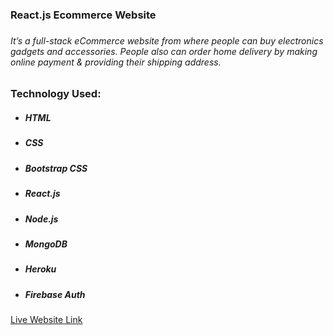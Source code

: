 <h3>React.js Ecommerce Website<h3>
<h6>It’s a full-stack eCommerce website from where people can buy electronics gadgets and accessories. People also can order  home delivery by making online payment & providing their shipping address.</h6>
<h3>Technology Used:</h3>
<ul>
    <li>
        <h5>HTML</h5>
    </li>
    <li>
        <h5>CSS</h5>
    </li>
    <li>
        <h5>Bootstrap CSS</h5>
    </li>
    <li>
        <h5>React.js</h5>
    </li>
    <li>
        <h5>Node.js</h5>
    </li>
    <li>
        <h5>MongoDB</h5>
    </li>
    <li>
        <h5>Heroku</h5>
    </li>
    <li>
        <h5>Firebase Auth</h5>
    </li>
</ul>
<a  target="_blank" href="https://masrursakib-first-project.web.app/">Live Website Link</a>
